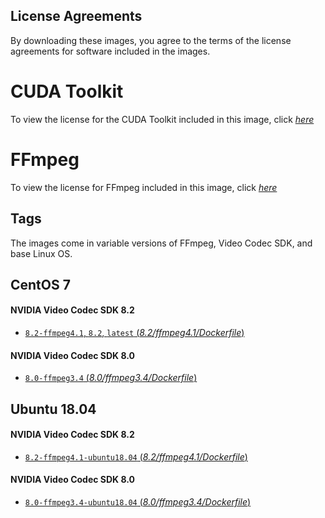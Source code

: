 ## License Agreements

By downloading these images, you agree to the terms of the license agreements for software included in the images.

# CUDA Toolkit
To view the license for the CUDA Toolkit included in this image, click [*here*](http://docs.nvidia.com/cuda/eula/index.html)

# FFmpeg
To view the license for FFmpeg included in this image, click [*here*](https://www.ffmpeg.org/legal.html)

## Tags

The images come in variable versions of FFmpeg, Video Codec SDK, and base Linux OS.

## CentOS 7

#### NVIDIA Video Codec SDK 8.2

- [`8.2-ffmpeg4.1`, `8.2`, `latest` (*8.2/ffmpeg4.1/Dockerfile*)](https://github.com/clerk67/docker-nvenc/blob/master/8.2/ffmpeg4.1/Dockerfile)

#### NVIDIA Video Codec SDK 8.0

- [`8.0-ffmpeg3.4` (*8.0/ffmpeg3.4/Dockerfile*)](https://github.com/clerk67/docker-nvenc/blob/master/8.0/ffmpeg3.4/Dockerfile)

## Ubuntu 18.04

#### NVIDIA Video Codec SDK 8.2

- [`8.2-ffmpeg4.1-ubuntu18.04` (*8.2/ffmpeg4.1/Dockerfile*)](https://github.com/clerk67/docker-nvenc/blob/ubuntu18.04/8.2/ffmpeg4.1/Dockerfile)

#### NVIDIA Video Codec SDK 8.0

- [`8.0-ffmpeg3.4-ubuntu18.04` (*8.0/ffmpeg3.4/Dockerfile*)](https://github.com/clerk67/docker-nvenc/blob/ubuntu18.04/8.0/ffmpeg3.4/Dockerfile)
